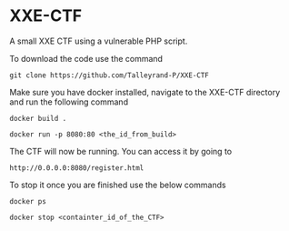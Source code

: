 # XXE-CTF
A small XXE CTF using a vulnerable PHP script.

To download the code use the command

```git clone https://github.com/Talleyrand-P/XXE-CTF```

Make sure you have docker installed, navigate to the XXE-CTF directory and run the following command

```docker build .```

```docker run -p 8080:80 <the_id_from_build>```

The CTF will now be running. You can access it by going to

```http://0.0.0.0:8080/register.html```

To stop it once you are finished use the below commands

```docker ps```

```docker stop <containter_id_of_the_CTF>```
